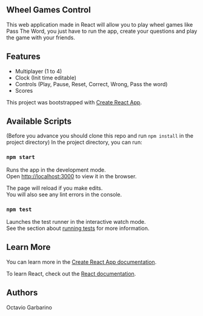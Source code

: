 ## Wheel Games Control
This web application made in React will allow you to play wheel games like Pass The Word, you just have to run the app, create your questions and play the game with your friends.

## Features

- Multiplayer (1 to 4)
- Clock (Init time editable) 
- Controls (Play, Pause, Reset, Correct, Wrong, Pass the word)
- Scores


This project was bootstrapped with [Create React App](https://github.com/facebook/create-react-app).

## Available Scripts

(Before you advance you should clone this repo and run `npm install` in the project directory)
In the project directory, you can run:

### `npm start`

Runs the app in the development mode.<br>
Open [http://localhost:3000](http://localhost:3000) to view it in the browser.

The page will reload if you make edits.<br>
You will also see any lint errors in the console.

### `npm test`

Launches the test runner in the interactive watch mode.<br>
See the section about [running tests](https://facebook.github.io/create-react-app/docs/running-tests) for more information.


## Learn More

You can learn more in the [Create React App documentation](https://facebook.github.io/create-react-app/docs/getting-started).

To learn React, check out the [React documentation](https://reactjs.org/).

## Authors
Octavio Garbarino